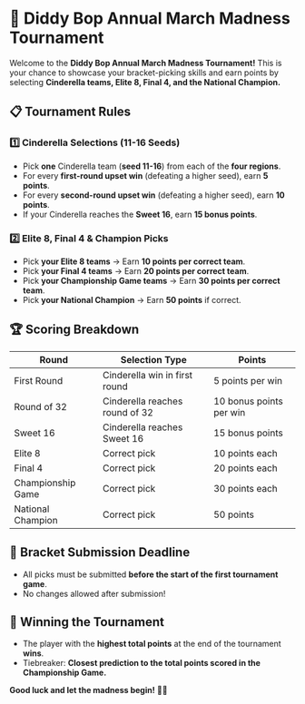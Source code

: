 # 🏀 Diddy Bop Annual March Madness Tournament  

Welcome to the **Diddy Bop Annual March Madness Tournament!** This is your chance to showcase your bracket-picking skills and earn points by selecting **Cinderella teams, Elite 8, Final 4, and the National Champion.**  

## 📋 **Tournament Rules**  

### **1️⃣ Cinderella Selections (11-16 Seeds)**
- Pick **one** Cinderella team (**seed 11-16**) from each of the **four regions**.  
- For every **first-round upset win** (defeating a higher seed), earn **5 points**.  
- For every **second-round upset win** (defeating a higher seed), earn **10 points**.  
- If your Cinderella reaches the **Sweet 16**, earn **15 bonus points**.  

### **2️⃣ Elite 8, Final 4 & Champion Picks**
- Pick **your Elite 8 teams** → Earn **10 points per correct team**.  
- Pick **your Final 4 teams** → Earn **20 points per correct team**.  
- Pick **your Championship Game teams** → Earn **30 points per correct team**.  
- Pick **your National Champion** → Earn **50 points** if correct.  

## 🏆 **Scoring Breakdown**
| Round | Selection Type | Points |
|--------|------------------|---------|
| First Round | Cinderella win in first round | 5 points per win |
| Round of 32 | Cinderella reaches round of 32 | 10 bonus points per win |
| Sweet 16 | Cinderella reaches Sweet 16 | 15 bonus points |
| Elite 8 | Correct pick | 10 points each |
| Final 4 | Correct pick | 20 points each |
| Championship Game | Correct pick | 30 points each |
| National Champion | Correct pick | 50 points |

## 📅 **Bracket Submission Deadline**
- All picks must be submitted **before the start of the first tournament game**.  
- No changes allowed after submission!  

## 🥇 **Winning the Tournament**
- The player with the **highest total points** at the end of the tournament **wins**.  
- Tiebreaker: **Closest prediction to the total points scored in the Championship Game.**  

**Good luck and let the madness begin!** 🏀🔥  